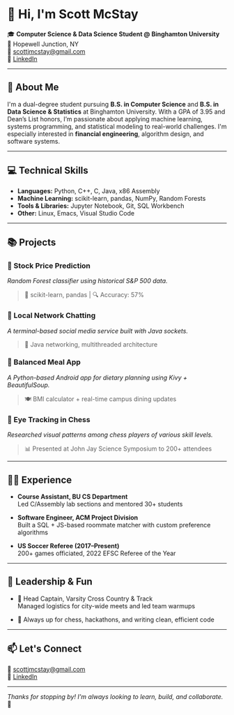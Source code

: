 # 👋 Hi, I'm Scott McStay

🎓 **Computer Science & Data Science Student @ Binghamton University**  
📍 Hopewell Junction, NY  
📧 scottjmcstay@gmail.com  
🔗 [LinkedIn](https://www.linkedin.com/in/Scott-McStay)

---

## 🚀 About Me

I'm a dual-degree student pursuing **B.S. in Computer Science** and **B.S. in Data Science & Statistics** at Binghamton University. With a GPA of 3.95 and Dean’s List honors, I’m passionate about applying machine learning, systems programming, and statistical modeling to real-world challenges. I'm especially interested in **financial engineering**, algorithm design, and software systems.

---

## 💻 Technical Skills

- **Languages:** Python, C++, C, Java, x86 Assembly  
- **Machine Learning:** scikit-learn, pandas, NumPy, Random Forests  
- **Tools & Libraries:** Jupyter Notebook, Git, SQL Workbench  
- **Other:** Linux, Emacs, Visual Studio Code  

---

## 📚 Projects

### 🔹 Stock Price Prediction
*Random Forest classifier using historical S&P 500 data.*  
> 🧠 scikit-learn, pandas | 🔍 Accuracy: 57%

### 🔹 Local Network Chatting
*A terminal-based social media service built with Java sockets.*  
> 💬 Java networking, multithreaded architecture

### 🔹 Balanced Meal App
*A Python-based Android app for dietary planning using Kivy + BeautifulSoup.*  
> 🍽️ BMI calculator + real-time campus dining updates

### 🔹 Eye Tracking in Chess
*Researched visual patterns among chess players of various skill levels.*  
> 📊 Presented at John Jay Science Symposium to 200+ attendees

---

## 👨‍🏫 Experience

- **Course Assistant, BU CS Department**  
  Led C/Assembly lab sections and mentored 30+ students

- **Software Engineer, ACM Project Division**  
  Built a SQL + JS-based roommate matcher with custom preference algorithms

- **US Soccer Referee (2017–Present)**  
  200+ games officiated, 2022 EFSC Referee of the Year

---

## 🏃 Leadership & Fun

- 🥇 Head Captain, Varsity Cross Country & Track  
  Managed logistics for city-wide meets and led team warmups

- 🧠 Always up for chess, hackathons, and writing clean, efficient code

---

## 📫 Let's Connect

📧 scottjmcstay@gmail.com  
🔗 [LinkedIn](https://www.linkedin.com/in/Scott-McStay)

---

_Thanks for stopping by! I'm always looking to learn, build, and collaborate._ 🚀


<!--
**SJMcStay/SJMcStay** is a ✨ _special_ ✨ repository because its `README.md` (this file) appears on your GitHub profile.

Here are some ideas to get you started:

- 🔭 I’m currently working on ...
- 🌱 I’m currently learning ...
- 👯 I’m looking to collaborate on ...
- 🤔 I’m looking for help with ...
- 💬 Ask me about ...
- 📫 How to reach me: ...
- 😄 Pronouns: ...
- ⚡ Fun fact: ...
-->
